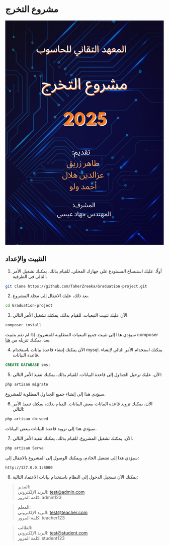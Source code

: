 # مشروع التخرج

![ مشروع التخرج](https://github.com/TaherZreeka/Graduation-Project/blob/main/public/assets/img/first_page.png)

## التثبيت والإعداد
1. أولًا، عليك استنساخ المستودع على جهازك المحلي. للقيام بذلك، يمكنك تشغيل الأمر التالي في الطرفية.
```bash
git clone https://github.com/TaherZreeka/Graduation-project.git
```

2. بعد ذلك، عليك الانتقال إلى مجلد المشروع.
```bash
cd Graduation-project
```

3. الآن عليك تثبيت التبعيات. للقيام بذلك، يمكنك تشغيل الأمر التالي.
```bash
composer install
```
سيؤدي هذا إلى تثبيت جميع التبعيات المطلوبة للمشروع. إذا لم تقم بتثبيت composer بعد، يمكنك تنزيله من [هنا](https://getcomposer.org/download/).

4. الآن يمكنك إنشاء قاعدة بيانات باستخدام mysql. يمكنك استخدام الأمر التالي لإنشاء قاعدة البيانات.
```sql
CREATE DATABASE sms;
```

5. الآن، عليك ترحيل الجداول إلى قاعدة البيانات. للقيام بذلك، يمكنك تنفيذ الأمر التالي:
```bash
php artisan migrate
```
سيؤدي هذا إلى إنشاء جميع الجداول المطلوبة للمشروع.

6. الآن، يمكنك تزويد قاعدة البيانات ببعض البيانات. للقيام بذلك، يمكنك تنفيذ الأمر التالي:
```bash
php artisan db:seed
```
سيؤدي هذا إلى تزويد قاعدة البيانات ببعض البيانات.

7. الآن، يمكنك تشغيل المشروع. للقيام بذلك، يمكنك تنفيذ الأمر التالي.
```bash
php artisan Serve
```
سيؤدي هذا إلى تشغيل الخادم، ويمكنك الوصول إلى المشروع بالانتقال إلى:
```
http://127.0.0.1:8000
```

8. يمكنك الآن تسجيل الدخول إلى النظام باستخدام بيانات الاعتماد التالية:

> المدير:<br>
البريد الإلكتروني: test@admin.com<br>
كلمة المرور: admin123

> المعلم:<br>
البريد الإلكتروني: test@teacher.com<br>
كلمة المرور: teacher123

> الطالب:<br>
البريد الإلكتروني: test@student.com<br>
كلمة المرور: student123




